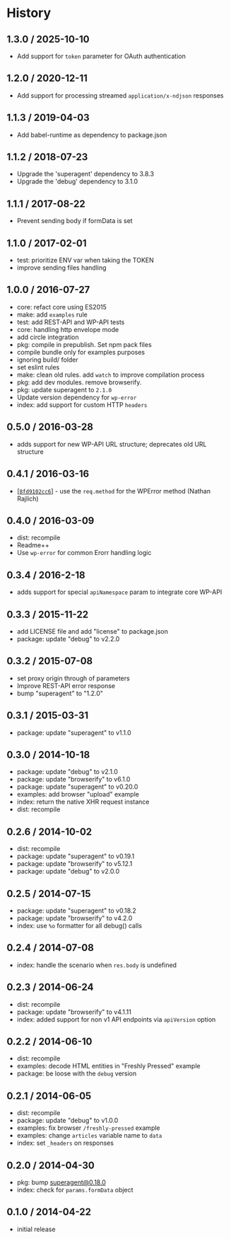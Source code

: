 # History

## 1.3.0 / 2025-10-10

- Add support for `token` parameter for OAuth authentication

## 1.2.0 / 2020-12-11

- Add support for processing streamed `application/x-ndjson` responses

## 1.1.3 / 2019-04-03

- Add babel-runtime as dependency to package.json

## 1.1.2 / 2018-07-23

- Upgrade the 'superagent' dependency to 3.8.3
- Upgrade the 'debug' dependency to 3.1.0

## 1.1.1 / 2017-08-22

- Prevent sending body if formData is set

## 1.1.0 / 2017-02-01

- test: prioritize ENV var when taking the TOKEN
- improve sending files handling

## 1.0.0 / 2016-07-27

- core: refact core using ES2015
- make: add `examples` rule
- test: add REST-API and WP-API tests
- core: handling http envelope mode
- add circle integration
- pkg: compile in prepublish. Set npm pack files
- compile bundle only for examples purposes
- ignoring build/ folder
- set eslint rules
- make: clean old rules. add `watch` to improve compilation process
- pkg: add dev modules. remove browserify.
- pkg: update superagent to `2.1.0`
- Update version dependency for `wp-error`
- index: add support for custom HTTP `headers`

## 0.5.0 / 2016-03-28

- adds support for new WP-API URL structure; deprecates old URL structure

## 0.4.1 / 2016-03-16

- [[`8fd9102cc6`](https://github.com/Automattic/wpcom-xhr-request/commit/8fd9102cc6)] - use the `req.method` for the WPError method (Nathan Rajlich)

## 0.4.0 / 2016-03-09

- dist: recompile
- Readme++
- Use `wp-error` for common Erorr handling logic

## 0.3.4 / 2016-2-18

- adds support for special `apiNamespace` param to integrate core WP-API

## 0.3.3 / 2015-11-22

- add LICENSE file and add "license" to package.json
- package: update "debug" to v2.2.0

## 0.3.2 / 2015-07-08

- set proxy origin through of parameters
- Improve REST-API error response
- bump "superagent" to "1.2.0"

## 0.3.1 / 2015-03-31

- package: update "superagent" to v1.1.0

## 0.3.0 / 2014-10-18

- package: update "debug" to v2.1.0
- package: update "browserify" to v6.1.0
- package: update "superagent" to v0.20.0
- examples: add browser "upload" example
- index: return the native XHR request instance
- dist: recompile

## 0.2.6 / 2014-10-02

- dist: recompile
- package: update "superagent" to v0.19.1
- package: update "browserify" to v5.12.1
- package: update "debug" to v2.0.0

## 0.2.5 / 2014-07-15

- package: update "superagent" to v0.18.2
- package: update "browserify" to v4.2.0
- index: use `%o` formatter for all debug() calls

## 0.2.4 / 2014-07-08

- index: handle the scenario when `res.body` is undefined

## 0.2.3 / 2014-06-24

- dist: recompile
- package: update "browserify" to v4.1.11
- index: added support for non v1 API endpoints via `apiVersion` option

## 0.2.2 / 2014-06-10

- dist: recompile
- examples: decode HTML entities in "Freshly Pressed" example
- package: be loose with the `debug` version

## 0.2.1 / 2014-06-05

- dist: recompile
- package: update "debug" to v1.0.0
- examples: fix browser `/freshly-pressed` example
- examples: change `articles` variable name to `data`
- index: set `_headers` on responses

## 0.2.0 / 2014-04-30

- pkg: bump superagent@0.18.0
- index: check for `params.formData` object

## 0.1.0 / 2014-04-22

- initial release
